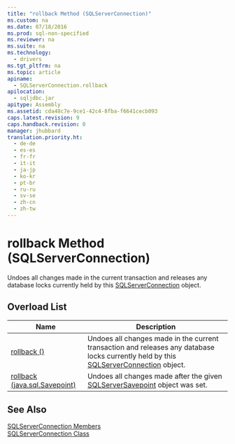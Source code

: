```yaml
---
title: "rollback Method (SQLServerConnection)"
ms.custom: na
ms.date: 07/18/2016
ms.prod: sql-non-specified
ms.reviewer: na
ms.suite: na
ms.technology: 
  - drivers
ms.tgt_pltfrm: na
ms.topic: article
apiname: 
  - SQLServerConnection.rollback
apilocation: 
  - sqljdbc.jar
apitype: Assembly
ms.assetid: cda48c7e-9ce1-42c4-8fba-f6641cecb093
caps.latest.revision: 9
caps.handback.revision: 0
manager: jhubbard
translation.priority.ht: 
  - de-de
  - es-es
  - fr-fr
  - it-it
  - ja-jp
  - ko-kr
  - pt-br
  - ru-ru
  - sv-se
  - zh-cn
  - zh-tw
---
```

# rollback Method (SQLServerConnection)
  Undoes all changes made in the current transaction and releases any database locks currently held by this [SQLServerConnection](../content/SQLServerConnection-Class.md) object.  
  
## Overload List  
  
|Name|Description|  
|----------|-----------------|  
|[rollback ()](../content/rollback-Method---.md)|Undoes all changes made in the current transaction and releases any database locks currently held by this [SQLServerConnection](../content/SQLServerConnection-Class.md) object.|  
|[rollback (java.sql.Savepoint)](../content/rollback-Method--java.sql.Savepoint-.md)|Undoes all changes made after the given [SQLServerSavepoint](../content/SQLServerSavepoint-Class.md) object was set.|  
  
## See Also  
 [SQLServerConnection Members](../content/SQLServerConnection-Members.md)   
 [SQLServerConnection Class](../content/SQLServerConnection-Class.md)  
  
  